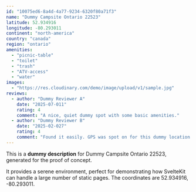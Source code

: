 ```yaml
---
id: "10075ed6-8a4d-4a77-9234-6320f80a71f3"
name: "Dummy Campsite Ontario 22523"
latitude: 52.934916
longitude: -80.293011
continent: "north-america"
country: "canada"
region: "ontario"
amenities:
  - "picnic-table"
  - "toilet"
  - "trash"
  - "ATV-access"
  - "water"
images:
  - "https://res.cloudinary.com/demo/image/upload/v1/sample.jpg"
reviews:
  - author: "Dummy Reviewer A"
    date: "2025-07-011"
    rating: 4
    comment: "A nice, quiet dummy spot with some basic amenities."
  - author: "Dummy Reviewer B"
    date: "2025-02-027"
    rating: 4
    comment: "Found it easily. GPS was spot on for this dummy location."
---
```


This is a **dummy description** for Dummy Campsite Ontario 22523, generated for the proof of concept.

It provides a serene environment, perfect for demonstrating how SvelteKit can handle a large number of static pages. The coordinates are 52.934916, -80.293011.
